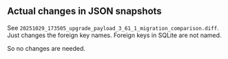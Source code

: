 ## Actual changes in JSON snapshots

See `20251029_173505_upgrade_payload_3_61_1_migration_comparison.diff`. Just changes the foreign key names. Foreign keys in SQLite are not named.

So no changes are needed.
